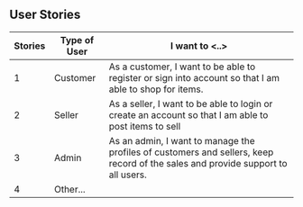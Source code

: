 ## User Stories

| Stories      | Type of User | I want to <..> | 
| --------     | ------------ | -------------- | 
| 1            |  Customer    |  As a customer, I want to be able to register or sign into account so that I am able to shop for items.              |                
| 2            |  Seller      |  As a seller, I want to be able to login or create an account so that I am able to post items to sell               |
| 3            |  Admin       |  As an admin, I want to manage the profiles of customers and sellers, keep record of the sales and provide support to all users. |
| 4            | Other...     |                |                  
